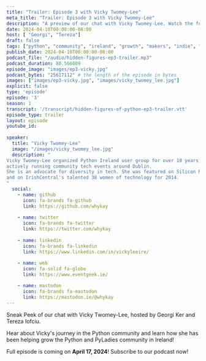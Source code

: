 ```yaml
---
title: "Trailer: Episode 3 with Vicky Twomey-Lee"
meta_title: "Trailer: Episode 3 with Vicky Twomey-Lee"
description: "A preview of our chat with Vicky Twomey-Lee. Watch the full episode on Apr 17, 2024"
date: 2024-04-10T00:00:00-08:00
host: [ "Georgi", "Tereza"]
draft: false
tags: ["python", "community", "ireland", "growth", "makers", "indie", "trailer"]
publish_date: 2024-04-10T00:00:00-08:00
podcast_file: "/audio/hidden-figures-ep3-trailer.mp3"
podcast_duration: 80.566009
episode_image: "images/ep3-vicky.jpg"
podcast_bytes: "25617112" # the length of the episode in bytes
images: ["images/ep3-vicky.jpg", "images/vicky_twomey_lee.jpg"]
explicit: false 
type: 'episode'
episode: '3'
season: 1
transcript: '/transcript/hidden-figures-of-python-ep3-trailer.vtt'
episode_type: trailer
layout: episode
youtube_id: 
  
speaker:
  title: "Vicky Twomey-Lee"
  image: "/images/vicky_twomey_lee.jpg"
  description: "
Vicky Twomey-Lee organized Python Ireland user group for over 10 years, and she is still
actively running community tech events around Dublin.
She is an advocate for diversity in tech. She was featured on Silicon Republic's 100 Top Women in STEM 2014
and on IrishCentral's talented 38 women of technology for 2014.
"
  social:
    - name: github
      icon: fa-brands fa-github
      link: https://github.com/whykay
  
    - name: twitter
      icon: fa-brands fa-twitter
      link: https://twitter.com/whykay
  
    - name: linkedin
      icon: fa-brands fa-linkedin
      link: https://www.linkedin.com/in/vickyleeire/
    
    - name: web
      icon: fa-solid fa-globe
      link: https://www.eventgeek.ie/

    - name: mastodon
      icon: fa-brands fa-mastodon
      link: https://mastodon.ie/@whykay
---
```


Sneak Peek of our chat with Vicky Twomey-Lee, hosted by Georgi Ker and Tereza Iofciu.

Hear about Vicky's journey in the Python community and learn how she has been helping grow the Python and PyLadies community in Ireland!

Full episode is coming on **April 17, 2024**! Subscribe to our podcast now!
